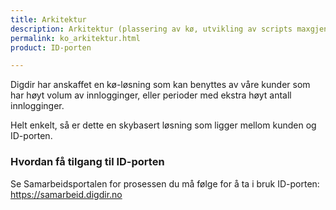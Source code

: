 ```yaml
---
title: Arkitektur
description: Arkitektur (plassering av kø, utvikling av scripts maxgjennomstrøyming,normalgjennomstrøyming pr. sek (vise til seksempel frå Skatt og Altinn)
permalink: ko_arkitektur.html
product: ID-porten

---
```


Digdir har anskaffet en kø-løsning som kan benyttes av våre kunder som har høyt volum av innlogginger, eller perioder med ekstra høyt antall innlogginger.

Helt enkelt, så er dette en skybasert løsning som ligger mellom kunden og ID-porten.

### Hvordan få tilgang til ID-porten
Se Samarbeidsportalen for prosessen du må følge for å ta i bruk ID-porten: <https://samarbeid.digdir.no>
